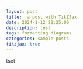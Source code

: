 ```yaml
---
layout: post
title:  a post with TikZJax
date: 2024-1-12 22:25:00
description: test
tags: formatting diagrams
categories: sample-posts
tikzjax: true
---
```

tset
